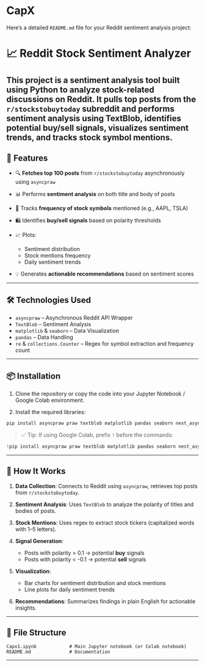 # CapX
Here’s a detailed `README.md` file for your Reddit sentiment analysis project:
# 📈 Reddit Stock Sentiment Analyzer
This project is a sentiment analysis tool built using Python to analyze stock-related discussions on Reddit. It pulls top posts from the `r/stockstobuytoday` subreddit and performs sentiment analysis using **TextBlob**, identifies potential **buy/sell signals**, visualizes sentiment trends, and tracks **stock symbol mentions**.
---

## 📌 Features

* 🔍 **Fetches top 100 posts** from `r/stockstobuytoday` asynchronously using `asyncpraw`
* 📊 Performs **sentiment analysis** on both title and body of posts
* 🔁 Tracks **frequency of stock symbols** mentioned (e.g., AAPL, TSLA)
* 🛍️ Identifies **buy/sell signals** based on polarity thresholds
* 📈 Plots:

  * Sentiment distribution
  * Stock mentions frequency
  * Daily sentiment trends
* 💡 Generates **actionable recommendations** based on sentiment scores

---

## 🛠️ Technologies Used

* `asyncpraw` – Asynchronous Reddit API Wrapper
* `TextBlob` – Sentiment Analysis
* `matplotlib` & `seaborn` – Data Visualization
* `pandas` – Data Handling
* `re` & `collections.Counter` – Regex for symbol extraction and frequency count

---

## 📦 Installation

1. Clone the repository or copy the code into your Jupyter Notebook / Google Colab environment.

2. Install the required libraries:

```bash
pip install asyncpraw praw textblob matplotlib pandas seaborn nest_asyncio
```

> ✅ Tip: If using Google Colab, prefix `!` before the commands:

```python
!pip install asyncpraw praw textblob matplotlib pandas seaborn nest_asyncio
```

---

## 🧠 How It Works

1. **Data Collection**:
   Connects to Reddit using `asyncpraw`, retrieves top posts from `r/stockstobuytoday`.

2. **Sentiment Analysis**:
   Uses `TextBlob` to analyze the polarity of titles and bodies of posts.

3. **Stock Mentions**:
   Uses regex to extract stock tickers (capitalized words with 1–5 letters).

4. **Signal Generation**:

   * Posts with polarity > 0.1 → potential **buy** signals
   * Posts with polarity < -0.1 → potential **sell** signals

5. **Visualization**:

   * Bar charts for sentiment distribution and stock mentions
   * Line plots for daily sentiment trends

6. **Recommendations**:
   Summarizes findings in plain English for actionable insights.

---

## 📁 File Structure

```
Capx1.ipynb            # Main Jupyter notebook (or Colab notebook)
README.md              # Documentation
```

---

